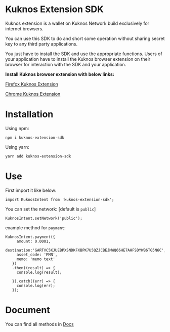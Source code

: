 # Kuknos Extension SDK

Kuknos extension is a wallet on Kuknos Network build exclusively for internet browsers.

You can use this SDK to do and short some operation without sharing secret key to any third party applications.

You just have to install the SDK and use the appropriate functions. Users of your application have to install the Kuknos browser extension on their browser for interaction with the SDK and your application.

<b>Install Kuknos browser extension with below links:</b>

[Firefox Kuknos Extension](https://addons.mozilla.org/en-GB/firefox/addon/kuknos-wallet/)

[Chrome Kuknos Extension](https://chrome.google.com/webstore/detail/kuknos-wallet/piddfmmaocogbhnfgmgnkdliffakmjfp)


# Installation
Using npm:

```npm i kuknos-extension-sdk```

Using yarn:

```yarn add kuknos-extension-sdk```

# Use
First import it like below:

```
import KuknosIntent from 'kuknos-extension-sdk';
```

You can set the network: [default is ``public``]
```
KuknosIntent.setNetwork('public');
```

example method for ``payment``:

```
KuknosIntent.payment({
     amount: 0.0001,
     destination:'GARTVC5KJUEBPXSNDKFXBPK7U5QZJCBEJMWQ66HE7AHFSDYWB6TG5N6C',
     asset_code: 'PMN',
     memo: 'memo text'
   })
   .then((result) => {
     console.log(result);
    
   }).catch((err) => {
     console.log(err);
   });
```

# Document
You can find all methods in [Docs](https://kuknosco.github.io/kuknos-extension-sdk/)
